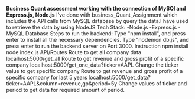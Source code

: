 **Business Quant assessment working with the connection of MySQl and Express.js, Node.js**
I've done with business_Quant_Assignment which includes the API calls from MySQL database by query the data.I have used to retrieve the data by using NodeJS
Tech Stack: -Node.js -Express.js -MySQL Database
Steps to run the backend:
Type "npm install", and press enter to install all the necessary dependencies.
Type "nodemon db.js", and press enter to run the backend server on Port 3000.
Instruction
npm install
node index.js
API/Routes
Route to get all company data
localhost:5000/get_all
Route to get revenue and gross profit of a specific company
localhost:5000/get_one_data?ticker=AAPL
Change the ticker value to get specific company
Route to get revenue and gross profit of a specific company for last 5 years
localhost:5000/get_data?ticker=AAPL&column=revenue,gp&period=5y
Change values of ticker and period to get data for required amount of period.
